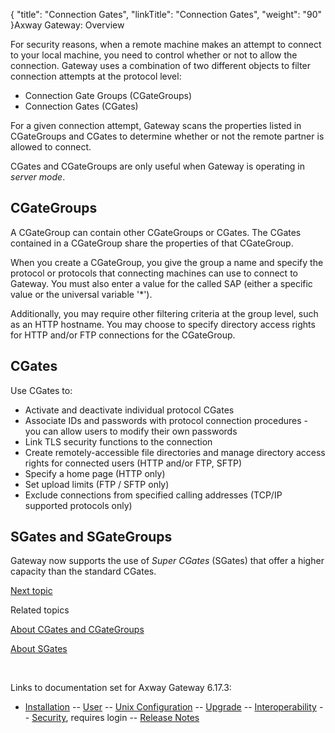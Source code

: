 {
    "title": "Connection Gates",
    "linkTitle": "Connection Gates",
    "weight": "90"
}<span class="mc-variable axway_variables.Component_Long_Name variable">Axway Gateway</span>: Overview

For security reasons, when a remote machine makes an attempt to connect to your local machine, you need to control whether or not to allow the connection. Gateway uses a combination of two different objects to filter connection attempts at the protocol level:

-   Connection Gate Groups (CGateGroups)
-   Connection Gates (CGates)

For a given connection attempt, Gateway scans the properties listed in CGateGroups and CGates to determine whether or not the remote partner is allowed to connect.

CGates and CGateGroups are only useful when Gateway is operating in <span style="font-style: italic;">server mode</span>.

## CGateGroups

A CGateGroup can contain other CGateGroups or CGates. The CGates contained in a CGateGroup share the properties of that CGateGroup.

When you create a CGateGroup, you give the group a name and specify the protocol or protocols that connecting machines can use to connect to Gateway. You must also enter a value for the called SAP (either a specific value or the universal variable '<span class="code">\*</span>').

Additionally, you may require other filtering criteria at the group level, such as an HTTP hostname. You may choose to specify directory access rights for HTTP and/or FTP connections for the CGateGroup.

## CGates

Use CGates to:

-   Activate and deactivate individual protocol CGates
-   Associate IDs and passwords with protocol connection procedures - you can allow users to modify their own passwords
-   Link TLS security functions to the connection
-   Create remotely-accessible file directories and manage directory access rights for connected users (HTTP and/or FTP, SFTP)
-   Specify a home page (HTTP only)
-   Set upload limits (FTP / SFTP only)
-   Exclude connections from specified calling addresses (TCP/IP supported protocols only)

## SGates and SGateGroups

Gateway now supports the use of <span style="font-style: italic;">Super CGates</span> (SGates) that offer a higher capacity than the standard CGates.

[Next topic](../ov_diffusion_lists)

Related topics

[About CGates and CGateGroups](../../managing_partners_start_here/cgates_start_here)

[About SGates](../../managing_partners_start_here/cgates_start_here/sgates_about)

 

Links to documentation set for Axway Gateway <span class="mc-variable axway_variables.Release_Number variable">6.17.3</span>:

-   [Installation](#) -- [User](#) -- [Unix Configuration](#) -- [Upgrade](#) -- [Interoperability](#) -- [Security](#), requires login -- [Release Notes](#)
